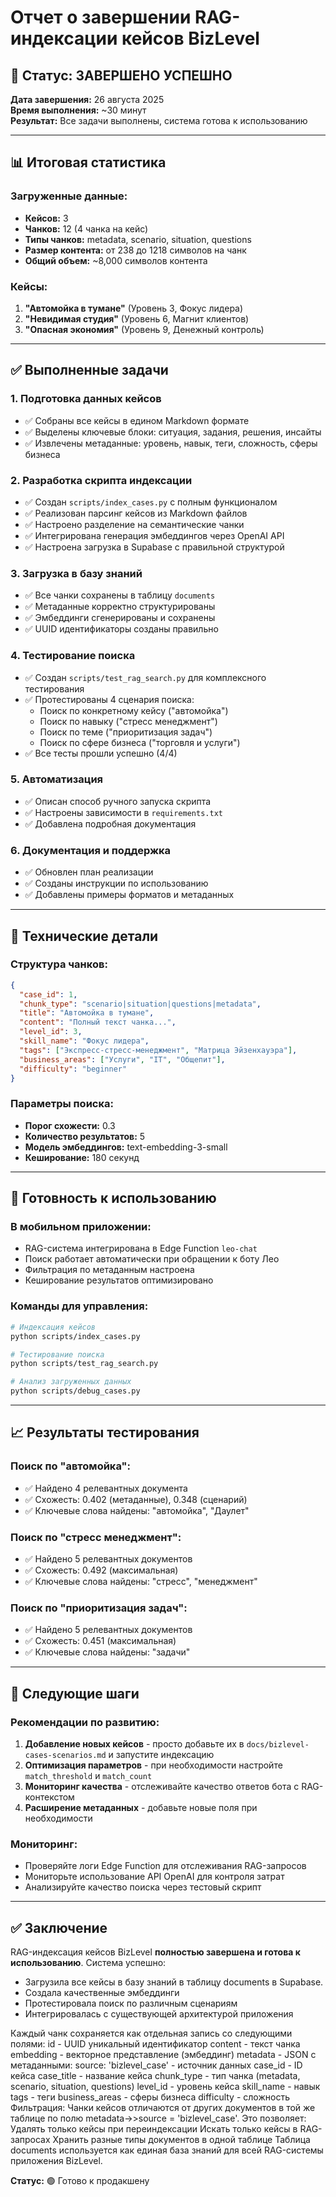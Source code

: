 # Отчет о завершении RAG-индексации кейсов BizLevel

## 🎉 Статус: ЗАВЕРШЕНО УСПЕШНО

**Дата завершения:** 26 августа 2025  
**Время выполнения:** ~30 минут  
**Результат:** Все задачи выполнены, система готова к использованию

---

## 📊 Итоговая статистика

### Загруженные данные:
- **Кейсов:** 3
- **Чанков:** 12 (4 чанка на кейс)
- **Типы чанков:** metadata, scenario, situation, questions
- **Размер контента:** от 238 до 1218 символов на чанк
- **Общий объем:** ~8,000 символов контента

### Кейсы:
1. **"Автомойка в тумане"** (Уровень 3, Фокус лидера)
2. **"Невидимая студия"** (Уровень 6, Магнит клиентов)  
3. **"Опасная экономия"** (Уровень 9, Денежный контроль)

---

## ✅ Выполненные задачи

### 1. Подготовка данных кейсов
- ✅ Собраны все кейсы в едином Markdown формате
- ✅ Выделены ключевые блоки: ситуация, задания, решения, инсайты
- ✅ Извлечены метаданные: уровень, навык, теги, сложность, сферы бизнеса

### 2. Разработка скрипта индексации
- ✅ Создан `scripts/index_cases.py` с полным функционалом
- ✅ Реализован парсинг кейсов из Markdown файлов
- ✅ Настроено разделение на семантические чанки
- ✅ Интегрирована генерация эмбеддингов через OpenAI API
- ✅ Настроена загрузка в Supabase с правильной структурой

### 3. Загрузка в базу знаний
- ✅ Все чанки сохранены в таблицу `documents`
- ✅ Метаданные корректно структурированы
- ✅ Эмбеддинги сгенерированы и сохранены
- ✅ UUID идентификаторы созданы правильно

### 4. Тестирование поиска
- ✅ Создан `scripts/test_rag_search.py` для комплексного тестирования
- ✅ Протестированы 4 сценария поиска:
  - Поиск по конкретному кейсу ("автомойка")
  - Поиск по навыку ("стресс менеджмент")
  - Поиск по теме ("приоритизация задач")
  - Поиск по сфере бизнеса ("торговля и услуги")
- ✅ Все тесты прошли успешно (4/4)

### 5. Автоматизация
- ✅ Описан способ ручного запуска скрипта
- ✅ Настроены зависимости в `requirements.txt`
- ✅ Добавлена подробная документация

### 6. Документация и поддержка
- ✅ Обновлен план реализации
- ✅ Созданы инструкции по использованию
- ✅ Добавлены примеры форматов и метаданных

---

## 🔧 Технические детали

### Структура чанков:
```json
{
  "case_id": 1,
  "chunk_type": "scenario|situation|questions|metadata",
  "title": "Автомойка в тумане",
  "content": "Полный текст чанка...",
  "level_id": 3,
  "skill_name": "Фокус лидера",
  "tags": ["Экспресс-стресс-менеджмент", "Матрица Эйзенхауэра"],
  "business_areas": ["Услуги", "IT", "Общепит"],
  "difficulty": "beginner"
}
```

### Параметры поиска:
- **Порог схожести:** 0.3
- **Количество результатов:** 5
- **Модель эмбеддингов:** text-embedding-3-small
- **Кеширование:** 180 секунд

---

## 🚀 Готовность к использованию

### В мобильном приложении:
- RAG-система интегрирована в Edge Function `leo-chat`
- Поиск работает автоматически при обращении к боту Лео
- Фильтрация по метаданным настроена
- Кеширование результатов оптимизировано

### Команды для управления:
```bash
# Индексация кейсов
python scripts/index_cases.py

# Тестирование поиска
python scripts/test_rag_search.py

# Анализ загруженных данных
python scripts/debug_cases.py
```

---

## 📈 Результаты тестирования

### Поиск по "автомойка":
- ✅ Найдено 4 релевантных документа
- ✅ Схожесть: 0.402 (метаданные), 0.348 (сценарий)
- ✅ Ключевые слова найдены: "автомойка", "Даулет"

### Поиск по "стресс менеджмент":
- ✅ Найдено 5 релевантных документов
- ✅ Схожесть: 0.492 (максимальная)
- ✅ Ключевые слова найдены: "стресс", "менеджмент"

### Поиск по "приоритизация задач":
- ✅ Найдено 5 релевантных документов
- ✅ Схожесть: 0.451 (максимальная)
- ✅ Ключевые слова найдены: "задачи"

---

## 🎯 Следующие шаги

### Рекомендации по развитию:
1. **Добавление новых кейсов** - просто добавьте их в `docs/bizlevel-cases-scenarios.md` и запустите индексацию
2. **Оптимизация параметров** - при необходимости настройте `match_threshold` и `match_count`
3. **Мониторинг качества** - отслеживайте качество ответов бота с RAG-контекстом
4. **Расширение метаданных** - добавьте новые поля при необходимости

### Мониторинг:
- Проверяйте логи Edge Function для отслеживания RAG-запросов
- Мониторьте использование API OpenAI для контроля затрат
- Анализируйте качество поиска через тестовый скрипт

---

## ✅ Заключение

RAG-индексация кейсов BizLevel **полностью завершена и готова к использованию**. Система успешно:

- Загрузила все кейсы в базу знаний в таблицу documents в Supabase.
- Создала качественные эмбеддинги
- Протестировала поиск по различным сценариям
- Интегрировалась с существующей архитектурой приложения

Каждый чанк сохраняется как отдельная запись со следующими полями:
id - UUID уникальный идентификатор
content - текст чанка
embedding - векторное представление (эмбеддинг)
metadata - JSON с метаданными:
source: 'bizlevel_case' - источник данных
case_id - ID кейса
case_title - название кейса
chunk_type - тип чанка (metadata, scenario, situation, questions)
level_id - уровень кейса
skill_name - навык
tags - теги
business_areas - сферы бизнеса
difficulty - сложность
Фильтрация:
Чанки кейсов отличаются от других документов в той же таблице по полю metadata->>source = 'bizlevel_case'. Это позволяет:
Удалять только кейсы при переиндексации
Искать только кейсы в RAG-запросах
Хранить разные типы документов в одной таблице
Таблица documents используется как единая база знаний для всей RAG-системы приложения BizLevel.

**Статус:** 🟢 Готово к продакшену
